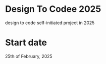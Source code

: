 # Design To Codee 2025
design to code self-initiated project in 2025

# Start date
25th of February, 2025